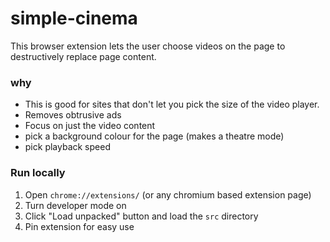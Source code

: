 # simple-cinema

This browser extension lets the user choose videos on the page to destructively replace page content.

### why

- This is good for sites that don't let you pick the size of the video player.
- Removes obtrusive ads
- Focus on just the video content
- pick a background colour for the page (makes a theatre mode)
- pick playback speed

### Run locally

1. Open `chrome://extensions/` (or any chromium based extension page)
2. Turn developer mode on
3. Click "Load unpacked" button and load the `src` directory
4. Pin extension for easy use
